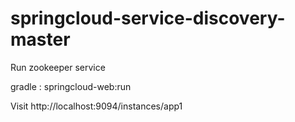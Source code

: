 # springcloud-service-discovery-master
 
Run zookeeper service

gradle : springcloud-web:run

Visit http://localhost:9094/instances/app1

